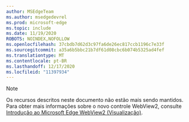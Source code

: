 ```yaml
---
author: MSEdgeTeam
ms.author: msedgedevrel
ms.prod: microsoft-edge
ms.topic: include
ms.date: 11/19/2020
ROBOTS: NOINDEX,NOFOLLOW
ms.openlocfilehash: 37cbdb7d62d3c97fa6de26ec817ccb1196c7e33f
ms.sourcegitcommit: a35a6b5bbc21b7df61d08cbc6b074b5325ad4fef
ms.translationtype: MT
ms.contentlocale: pt-BR
ms.lasthandoff: 12/17/2020
ms.locfileid: "11397934"
---
```

> [!NOTE]
> Os recursos descritos neste documento não estão mais sendo mantidos. Para obter mais informações sobre o novo controle WebView2, consulte [Introdução ao Microsoft Edge WebView2 (Visualização)][MicrosoftEdgeWebview2Index].  

<!-- image links -->  

<!-- links -->  

[MicrosoftEdgeWebview2Index]: /microsoft-edge/webview2/index "WebView2 do Microsoft Edge (Chromium) (Visualização)"
